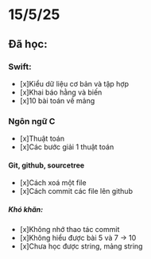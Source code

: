 # 15/5/25
## Đã học:
### Swift:
- [x]Kiểu dữ liệu cơ bản và tập hợp
- [x]Khai báo hằng và biến
- [x]10 bài toán về mảng
### Ngôn ngữ C
- [x]Thuật toán
- [x]Các bước giải 1 thuật toán
#### Git, github, sourcetree
- [x]Cách xoá một file
- [x]Cách commit các file lên github
##### Khó khăn:
- [x]Không nhớ thao tác commit
- [x]Không hiểu được bài 5 và 7 -> 10
- [x]Chưa học được string, mảng string
